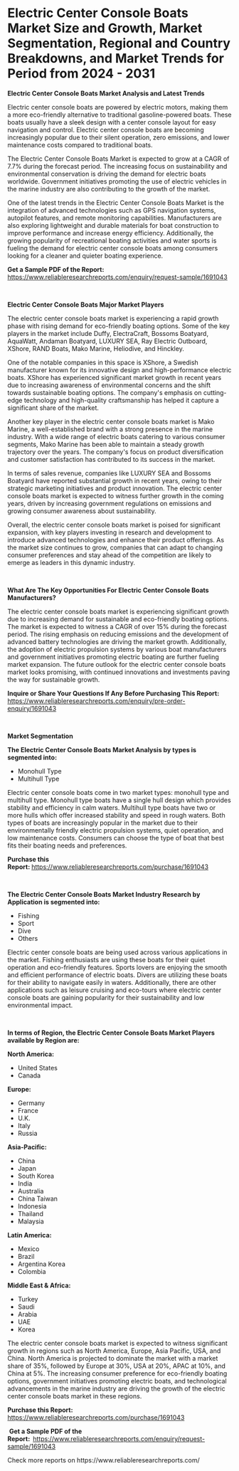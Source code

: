 <p><h1>Electric Center Console Boats Market Size and Growth, Market Segmentation, Regional and Country Breakdowns, and Market Trends for Period from 2024 -  2031</h1></p><p><strong>Electric Center Console Boats Market Analysis and Latest Trends</strong></p>
<p><p>Electric center console boats are powered by electric motors, making them a more eco-friendly alternative to traditional gasoline-powered boats. These boats usually have a sleek design with a center console layout for easy navigation and control. Electric center console boats are becoming increasingly popular due to their silent operation, zero emissions, and lower maintenance costs compared to traditional boats.</p><p>The Electric Center Console Boats Market is expected to grow at a CAGR of 7.7% during the forecast period. The increasing focus on sustainability and environmental conservation is driving the demand for electric boats worldwide. Government initiatives promoting the use of electric vehicles in the marine industry are also contributing to the growth of the market.</p><p>One of the latest trends in the Electric Center Console Boats Market is the integration of advanced technologies such as GPS navigation systems, autopilot features, and remote monitoring capabilities. Manufacturers are also exploring lightweight and durable materials for boat construction to improve performance and increase energy efficiency. Additionally, the growing popularity of recreational boating activities and water sports is fueling the demand for electric center console boats among consumers looking for a cleaner and quieter boating experience.</p></p>
<p><strong>Get a Sample PDF of the Report:&nbsp;</strong> <a href="https://www.reliableresearchreports.com/enquiry/request-sample/1691043">https://www.reliableresearchreports.com/enquiry/request-sample/1691043</a></p>
<p>&nbsp;</p>
<p><strong>Electric Center Console Boats Major Market Players</strong></p>
<p><p>The electric center console boats market is experiencing a rapid growth phase with rising demand for eco-friendly boating options. Some of the key players in the market include Duffy, ElectraCraft, Bossoms Boatyard, AquaWatt, Andaman Boatyard, LUXURY SEA, Ray Electric Outboard, XShore, RAND Boats, Mako Marine, Heliodive, and Hinckley.</p><p>One of the notable companies in this space is XShore, a Swedish manufacturer known for its innovative design and high-performance electric boats. XShore has experienced significant market growth in recent years due to increasing awareness of environmental concerns and the shift towards sustainable boating options. The company's emphasis on cutting-edge technology and high-quality craftsmanship has helped it capture a significant share of the market.</p><p>Another key player in the electric center console boats market is Mako Marine, a well-established brand with a strong presence in the marine industry. With a wide range of electric boats catering to various consumer segments, Mako Marine has been able to maintain a steady growth trajectory over the years. The company's focus on product diversification and customer satisfaction has contributed to its success in the market.</p><p>In terms of sales revenue, companies like LUXURY SEA and Bossoms Boatyard have reported substantial growth in recent years, owing to their strategic marketing initiatives and product innovation. The electric center console boats market is expected to witness further growth in the coming years, driven by increasing government regulations on emissions and growing consumer awareness about sustainability.</p><p>Overall, the electric center console boats market is poised for significant expansion, with key players investing in research and development to introduce advanced technologies and enhance their product offerings. As the market size continues to grow, companies that can adapt to changing consumer preferences and stay ahead of the competition are likely to emerge as leaders in this dynamic industry.</p></p>
<p>&nbsp;</p>
<p><strong>What Are The Key Opportunities For Electric Center Console Boats Manufacturers?</strong></p>
<p><p>The electric center console boats market is experiencing significant growth due to increasing demand for sustainable and eco-friendly boating options. The market is expected to witness a CAGR of over 15% during the forecast period. The rising emphasis on reducing emissions and the development of advanced battery technologies are driving the market growth. Additionally, the adoption of electric propulsion systems by various boat manufacturers and government initiatives promoting electric boating are further fueling market expansion. The future outlook for the electric center console boats market looks promising, with continued innovations and investments paving the way for sustainable growth.</p></p>
<p><strong>Inquire or Share Your Questions If Any Before Purchasing This Report:</strong> <a href="https://www.reliableresearchreports.com/enquiry/pre-order-enquiry/1691043">https://www.reliableresearchreports.com/enquiry/pre-order-enquiry/1691043</a></p>
<p>&nbsp;</p>
<p><strong>Market Segmentation</strong></p>
<p><strong>The Electric Center Console Boats Market Analysis by types is segmented into:</strong></p>
<p><ul><li>Monohull Type</li><li>Multihull Type</li></ul></p>
<p><p>Electric center console boats come in two market types: monohull type and multihull type. Monohull type boats have a single hull design which provides stability and efficiency in calm waters. Multihull type boats have two or more hulls which offer increased stability and speed in rough waters. Both types of boats are increasingly popular in the market due to their environmentally friendly electric propulsion systems, quiet operation, and low maintenance costs. Consumers can choose the type of boat that best fits their boating needs and preferences.</p></p>
<p><strong>Purchase this Report:&nbsp;</strong><a href="https://www.reliableresearchreports.com/purchase/1691043">https://www.reliableresearchreports.com/purchase/1691043</a></p>
<p>&nbsp;</p>
<p><strong>The Electric Center Console Boats Market Industry Research by Application is segmented into:</strong></p>
<p><ul><li>Fishing</li><li>Sport</li><li>Dive</li><li>Others</li></ul></p>
<p><p>Electric center console boats are being used across various applications in the market. Fishing enthusiasts are using these boats for their quiet operation and eco-friendly features. Sports lovers are enjoying the smooth and efficient performance of electric boats. Divers are utilizing these boats for their ability to navigate easily in waters. Additionally, there are other applications such as leisure cruising and eco-tours where electric center console boats are gaining popularity for their sustainability and low environmental impact.</p></p>
<p>&nbsp;</p>
<p><strong>In terms of Region, the Electric Center Console Boats Market Players available by Region are:</strong></p>
<p>
    <p> <strong> North America: </strong>
        <ul>
            <li>United States</li>
            <li>Canada</li>
        </ul>
        </p> 
    <p> <strong> Europe: </strong>
        <ul>
            <li>Germany</li>
            <li>France</li>
            <li>U.K.</li>
            <li>Italy</li>
            <li>Russia</li>
        </ul>
        </p> 
    <p> <strong> Asia-Pacific: </strong>
        <ul>
            <li>China</li>
            <li>Japan</li>
            <li>South Korea</li>
            <li>India</li>
            <li>Australia</li>
            <li>China Taiwan</li>
            <li>Indonesia</li>
            <li>Thailand</li>
            <li>Malaysia</li>
        </ul>
        </p> 
    <p> <strong> Latin America: </strong>
        <ul>
            <li>Mexico</li>
            <li>Brazil</li>
            <li>Argentina Korea</li>
            <li>Colombia</li>
        </ul>
        </p> 
    <p> <strong> Middle East & Africa: </strong>
        <ul>
            <li>Turkey</li>
            <li>Saudi</li>
            <li>Arabia</li>
            <li>UAE</li>
            <li>Korea</li>
        </ul>
    </p>
    </p>
<p><p>The electric center console boats market is expected to witness significant growth in regions such as North America, Europe, Asia Pacific, USA, and China. North America is projected to dominate the market with a market share of 35%, followed by Europe at 30%, USA at 20%, APAC at 10%, and China at 5%. The increasing consumer preference for eco-friendly boating options, government initiatives promoting electric boats, and technological advancements in the marine industry are driving the growth of the electric center console boats market in these regions.</p></p>
<p><strong>Purchase this Report: </strong><a href="https://www.reliableresearchreports.com/purchase/1691043">https://www.reliableresearchreports.com/purchase/1691043</a></p>
<p>&nbsp;<strong>Get a Sample PDF of the Report:&nbsp;&nbsp;</strong><a href="https://www.reliableresearchreports.com/enquiry/request-sample/1691043">https://www.reliableresearchreports.com/enquiry/request-sample/1691043</a></p>
<p><strong></strong></p>
<p>Check more reports on https://www.reliableresearchreports.com/</p>